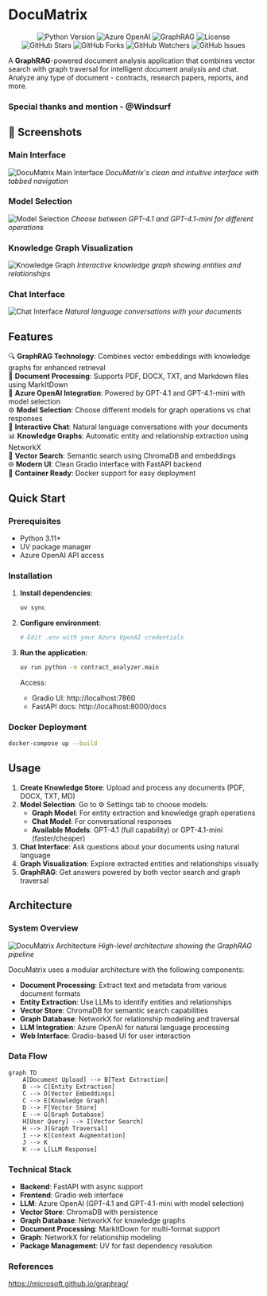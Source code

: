 # DocuMatrix

<div align="center">
  <img src="https://img.shields.io/badge/Python-3.11+-blue.svg" alt="Python Version">
  <img src="https://img.shields.io/badge/Azure_OpenAI-GPT--4.1-green.svg" alt="Azure OpenAI">
  <img src="https://img.shields.io/badge/GraphRAG-Enabled-orange.svg" alt="GraphRAG">
  <img src="https://img.shields.io/badge/License-MIT-yellow.svg" alt="License">
  <br>
  <img src="https://img.shields.io/github/stars/yourusername/documatrix?style=social" alt="GitHub Stars">
  <img src="https://img.shields.io/github/forks/yourusername/documatrix?style=social" alt="GitHub Forks">
  <img src="https://img.shields.io/github/watchers/yourusername/documatrix?style=social" alt="GitHub Watchers">
  <img src="https://img.shields.io/github/issues/yourusername/documatrix" alt="GitHub Issues">
</div>


A **GraphRAG**-powered document analysis application that combines vector search with graph traversal for intelligent document analysis and chat. Analyze any type of document - contracts, research papers, reports, and more.

### Special thanks and mention - @Windsurf

## 📸 Screenshots

### Main Interface
![DocuMatrix Main Interface](images/main-interface.png)
*DocuMatrix's clean and intuitive interface with tabbed navigation*

### Model Selection
![Model Selection](images/model-selection.png)
*Choose between GPT-4.1 and GPT-4.1-mini for different operations*

### Knowledge Graph Visualization
![Knowledge Graph](images/knowledge-graph.png)
*Interactive knowledge graph showing entities and relationships*

### Chat Interface
![Chat Interface](images/chat-interface.png)
*Natural language conversations with your documents*

## Features

🔍 **GraphRAG Technology**: Combines vector embeddings with knowledge graphs for enhanced retrieval  
📄 **Document Processing**: Supports PDF, DOCX, TXT, and Markdown files using MarkItDown  
🤖 **Azure OpenAI Integration**: Powered by GPT-4.1 and GPT-4.1-mini with model selection  
⚙️ **Model Selection**: Choose different models for graph operations vs chat responses  
💬 **Interactive Chat**: Natural language conversations with your documents  
📊 **Knowledge Graphs**: Automatic entity and relationship extraction using NetworkX  
🎯 **Vector Search**: Semantic search using ChromaDB and embeddings  
🌐 **Modern UI**: Clean Gradio interface with FastAPI backend  
🐳 **Container Ready**: Docker support for easy deployment

## Quick Start

### Prerequisites

- Python 3.11+
- UV package manager
- Azure OpenAI API access

### Installation

1. **Install dependencies**:
   ```bash
   uv sync
   ```

2. **Configure environment**:
   ```bash
   # Edit .env with your Azure OpenAI credentials
   ```

3. **Run the application**:
   ```bash
   uv run python -m contract_analyzer.main
   ```

   Access:
   - Gradio UI: http://localhost:7860
   - FastAPI docs: http://localhost:8000/docs

### Docker Deployment

```bash
docker-compose up --build
```

## Usage

1. **Create Knowledge Store**: Upload and process any documents (PDF, DOCX, TXT, MD)
2. **Model Selection**: Go to ⚙️ Settings tab to choose models:
   - **Graph Model**: For entity extraction and knowledge graph operations
   - **Chat Model**: For conversational responses
   - **Available Models**: GPT-4.1 (full capability) or GPT-4.1-mini (faster/cheaper)
3. **Chat Interface**: Ask questions about your documents using natural language
4. **Graph Visualization**: Explore extracted entities and relationships visually
5. **GraphRAG**: Get answers powered by both vector search and graph traversal

## Architecture

### System Overview
![DocuMatrix Architecture](images/architecture-diagram.png)
*High-level architecture showing the GraphRAG pipeline*

DocuMatrix uses a modular architecture with the following components:

- **Document Processing**: Extract text and metadata from various document formats
- **Entity Extraction**: Use LLMs to identify entities and relationships
- **Vector Store**: ChromaDB for semantic search capabilities
- **Graph Database**: NetworkX for relationship modeling and traversal
- **LLM Integration**: Azure OpenAI for natural language processing
- **Web Interface**: Gradio-based UI for user interaction

### Data Flow
```mermaid
graph TD
    A[Document Upload] --> B[Text Extraction]
    B --> C[Entity Extraction]
    C --> D[Vector Embeddings]
    C --> E[Knowledge Graph]
    D --> F[Vector Store]
    E --> G[Graph Database]
    H[User Query] --> I[Vector Search]
    H --> J[Graph Traversal]
    I --> K[Context Augmentation]
    J --> K
    K --> L[LLM Response]
```

### Technical Stack

- **Backend**: FastAPI with async support
- **Frontend**: Gradio web interface  
- **LLM**: Azure OpenAI (GPT-4.1 and GPT-4.1-mini with model selection)
- **Vector Store**: ChromaDB with persistence
- **Graph Database**: NetworkX for knowledge graphs
- **Document Processing**: MarkItDown for multi-format support
- **Graph**: NetworkX for relationship modeling
- **Package Management**: UV for fast dependency resolution

### References
https://microsoft.github.io/graphrag/
